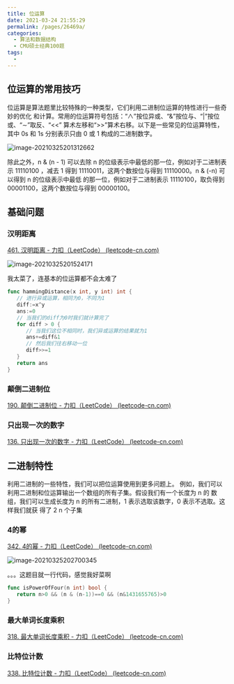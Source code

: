 ```yaml
---
title: 位运算
date: 2021-03-24 21:55:29
permalink: /pages/26469a/
categories:
  - 算法和数据结构
  - CMU硕士经典100题
tags:
  - 
---
```


## 位运算的常用技巧

位运算是算法题里比较特殊的一种类型，它们利用二进制位运算的特性进行一些奇妙的优化 和计算。常用的位运算符号包括：“∧”按位异或、“&”按位与、“|”按位或、“∼”取反、“<<” 算术左移和“>>”算术右移。以下是一些常见的位运算特性，其中 0s 和 1s 分别表示只由 0 或 1 构成的二进制数字。

![image-20210325201312662](https://img.xiaoyou66.com/2021/03/25/2ae9ca79f7677.png)

除此之外，n & (n - 1) 可以去除 n 的位级表示中最低的那一位，例如对于二进制表示 11110100 ，减去 1 得到 11110011，这两个数按位与得到 11110000。n & (-n) 可以得到 n 的位级表示中最低 的那一位，例如对于二进制表示 11110100，取负得到 00001100，这两个数按位与得到 00000100。

## 基础问题

### 汉明距离

[461. 汉明距离 - 力扣（LeetCode） (leetcode-cn.com)](https://leetcode-cn.com/problems/hamming-distance/)

![image-20210325201524171](https://img.xiaoyou66.com/2021/03/25/ac9448835f96c.png)

我太菜了，连基本的位运算都不会太难了

```go
func hammingDistance(x int, y int) int {
   // 进行异或运算，相同为0，不同为1
   diff:=x^y
   ans:=0
   // 当我们的diff为0时我们就计算完了
   for diff > 0 {
      // 当我们这位不相同时，我们异或运算的结果就为1
      ans+=diff&1
      // 然后我们往右移动一位
      diff>>=1
   }
   return ans
}
```

### 颠倒二进制位

[190. 颠倒二进制位 - 力扣（LeetCode） (leetcode-cn.com)](https://leetcode-cn.com/problems/reverse-bits/)

### 只出现一次的数字

[136. 只出现一次的数字 - 力扣（LeetCode） (leetcode-cn.com)](https://leetcode-cn.com/problems/single-number/)

## 二进制特性

利用二进制的一些特性，我们可以把位运算使用到更多问题上。 例如，我们可以利用二进制和位运算输出一个数组的所有子集。假设我们有一个长度为 n 的 数组，我们可以生成长度为 n 的所有二进制，1 表示选取该数字，0 表示不选取。这样我们就获 得了 2 n 个子集

### 4的幂

[342. 4的幂 - 力扣（LeetCode） (leetcode-cn.com)](https://leetcode-cn.com/problems/power-of-four/)

![image-20210325202700345](https://img.xiaoyou66.com/2021/03/25/cebe65ce244a5.png)

。。。这题目就一行代码，感觉我好菜啊

```go
func isPowerOfFour(n int) bool {
   return n>0 && (n & (n-1))==0 && (n&1431655765)>0
}
```

### 最大单词长度乘积

[318. 最大单词长度乘积 - 力扣（LeetCode） (leetcode-cn.com)](https://leetcode-cn.com/problems/maximum-product-of-word-lengths/)

### 比特位计数

[338. 比特位计数 - 力扣（LeetCode） (leetcode-cn.com)](https://leetcode-cn.com/problems/counting-bits/)

